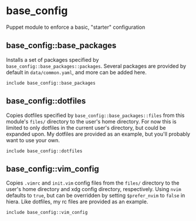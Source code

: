 # base_config
Puppet module to enforce a basic, "starter" configuration

## base_config::base_packages
Installs a set of packages specified by `base_config::base_packages::packages`.  Several packages are provided by default in `data/common.yaml`, and more can be added here.
```
include base_config::base_packages
```
## base_config::dotfiles
Copies dotfiles specified by `base_config::base_packages::files` from this module's `files/` directory to the user's home directory.  For now this is limited to only dotfiles in the current user's directory, but could be expanded upon.  My dotfiles are provided as an example, but you'll probably want to use your own.
```
include base_config::dotfiles
```
## base_config::vim_config
Copies `.vimrc` and `init.vim` config files from the `files/` directory to the user's home directory and xdg config directory, respectively.  Using `nvim` defaults to `true`, but can be overridden by setting `$prefer_nvim` to `false` in hiera.  Like dotfiles, my rc files are provided as an example.
```
include base_config::vim_config
```

